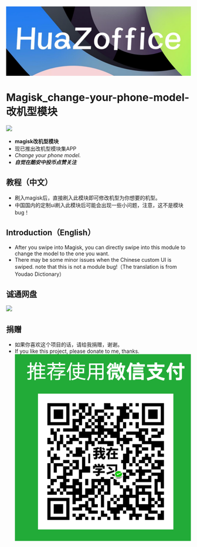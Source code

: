 ![](image/logo.jpg)

# Magisk_change-your-phone-model-改机型模块
[![](https://img.shields.io/badge/HuaZoffice-MyCoolapk-green)](http://www.coolapk.com/u/3752133)
- **magisk改机型模块**
- 现已推出改机型模块集APP
- *Change your phone model.*
- ***自觉在酷安中投币点赞关注***
## 教程（中文）
- 刷入magisk后，直接刷入此模块即可修改机型为你想要的机型。
- 中国国内的定制ui刷入此模块后可能会出现一些小问题，注意，这不是模块bug！
## Introduction（English）
- After you swipe into Magisk, you can directly swipe into this module to change the model to the one you want.
- There may be some minor issues when the Chinese custom UI is swiped. note that this is not a module bug!（The translation is from Youdao Dictionary）
## 诚通网盘
[![](https://img.shields.io/badge/ctfile-download（password：7455）-blue)](https://url27.ctfile.com/d/31252227-44557030-caa8c0)
## 捐赠
- 如果你喜欢这个项目的话，请给我捐赠，谢谢。
- If you like this project, please donate to me, thanks.
![](image/juanzeng.png)
